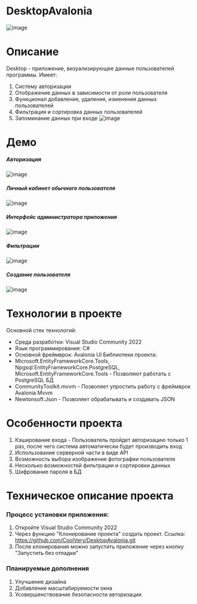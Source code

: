 # DesktopAvalonia
![image](https://github.com/user-attachments/assets/5dd47f95-32a0-47cf-a601-90c763ceafee)
# Описание
Desktop - приложение, визуализирующее данные пользователей программы. Имеет:
1. Систему авторизации
2. Отображение данных в зависимости от роли пользователя
3. Функционал добавления, удаления, изменения данных пользователей
4. Фильтрация и сортировка данных пользователей
5. Запоминание данных при входе
![image](https://github.com/user-attachments/assets/3673fe08-0594-4016-8091-a82556ea020f)
# Демо
##### Авторизация
![image](https://github.com/user-attachments/assets/12e68744-afb1-474f-8264-1412bdd374aa)
##### Личный кабинет обычного пользователя
![image](https://github.com/user-attachments/assets/78aa3f73-bfd6-49a6-b093-fa768cbf352a)
##### Интерфейс администратора приложения
![image](https://github.com/user-attachments/assets/cfcc51fd-e386-4ba7-80b3-3b5943a6b016)
##### Фильтрации
![image](https://github.com/user-attachments/assets/33ed1eeb-1f4e-45d9-97ba-321a1f7c3cf8)
##### Создание пользователя 
![image](https://github.com/user-attachments/assets/0f72bcb9-c5b7-43a0-b8ed-630d9b13a564)
# Технологии в проекте
Основной стек технологий:
- Среда разработки: Visual Studio Community 2022
- Язык программирования: C#
- Основной фреймврок: Avalonia UI
Библиотеки проекта:
- Microsoft.EntityFrameworkCore.Tools, Npgsql.EntityFrameworkCore.PostgreSQL, Microsoft.EntityFrameworkCore.Tools - Позволяют работать с PostgreSQL БД
- CommunityToolkit.mvvm - Позволяет упростить работу с фреймврок Avalonia Mvvm
- Newtonsoft.Json - Позволяет обрабатывать и создавать JSON
# Особенности проекта
1. Кэширование входа - Пользователь пройдет авторизацию только 1 раз, после чего система автоматически будет производить вход
2. Использование серверной части в виде API
3. Возможность выбора изображения фотографии пользователя
4. Несколько возможностей фильтрации и сортировки данных
5. Шифрование пароля в БД
# Техническое описание проекта
### Процесс установки приложения:
1. Откройте Visual Studio Community 2022
2. Через функцию "Клонирование проекта" создать проект. Ссылка: https://github.com/CoolVery/DesktopAvalonia.git
3. После клонирования можно запустить приложение через кнопку "Запустить без отладки"
### Планируемые дополнения
1. Улучшение дизайна
2. Добавление масштабируемости окна
3. Усовершенствование безопасности авторизации
